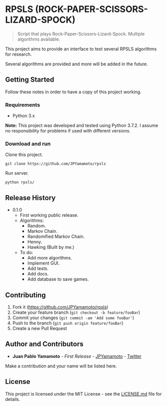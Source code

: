 # RPSLS (ROCK-PAPER-SCISSORS-LIZARD-SPOCK)
> Script that plays Rock-Paper-Scissors-Lizard-Spock. Multiple algorithms available.

This project aims to provide an interface to test several RPSLS algorithms for research.

Several algorithms are provided and more will be added in the future.

## Getting Started

Follow these notes in order to have a copy of this project working.

### Requirements

* Python 3.x

**Note:** This project was developed and tested using Python 3.7.2. I assume no responsibility for problems if used with different versions.

### Download and run

Clone this project.

```shell
git clone https://github.com/JPYamamoto/rpsls
```

Run server.

```shell
python rpsls/
```

## Release History

* 0.1.0
    * First working public release.
    * Algorithms:
        * Random.
        * Markov Chain.
        * Randomified Markov Chain.
        * Henny.
        * Hawking (Built by me.)
    * To do:
        * Add more algorithms.
        * Implement GUI.
        * Add tests.
        * Add docs.
        * Add database to save games.


## Contributing

1. Fork it (<https://github.com/JPYamamoto/rpsls>)
2. Create your feature branch (`git checkout -b feature/fooBar`)
3. Commit your changes (`git commit -am 'Add some fooBar'`)
4. Push to the branch (`git push origin feature/fooBar`)
5. Create a new Pull Request

## Author and Contributors

* **Juan Pablo Yamamoto** - *First Release* - [JPYamamoto](https://github.com/JPYamamoto) - [Twitter](https://twitter.com/JPYamamoto9)

Make a contribution and your name will be listed here.

## License

This project is licensed under the MIT License - see the [LICENSE.md](LICENSE) file for details.


